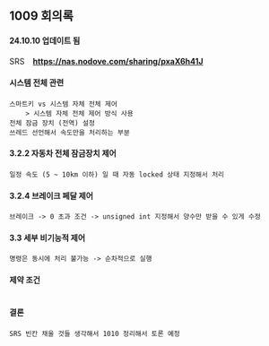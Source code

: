 ## 1009 회의록
#### 24.10.10 업데이트 됨
SRS &ensp; **https://nas.nodove.com/sharing/pxaX6h41J** 

#### 시스템 전체 관련
```text
스마트키 vs 시스템 자체 전체 제어 
    > 시스템 자체 전체 제어 방식 사용
전체 잠금 장치 (전역) 설정
쓰레드 선언해서 속도만을 처리하는 부분
```
#### 3.2.2 자동차 전체 잠금장치 제어
```text
일정 속도 (5 ~ 10km 이하) 일 때 자동 locked 상태 지정해서 처리
```

#### 3.2.4 브레이크 페달 제어
```
브레이크 -> 0 초과 조건 -> unsigned int 지정해서 양수만 받을 수 있게 수정
```

#### 3.3 세부 비기능적 제어
```text
명령은 동시에 처리 불가능 -> 순차적으로 실행
```
#### 제약 조건
```text

```
#### 결론
```
SRS 빈칸 채울 것들 생각해서 1010 정리해서 토론 예정
```